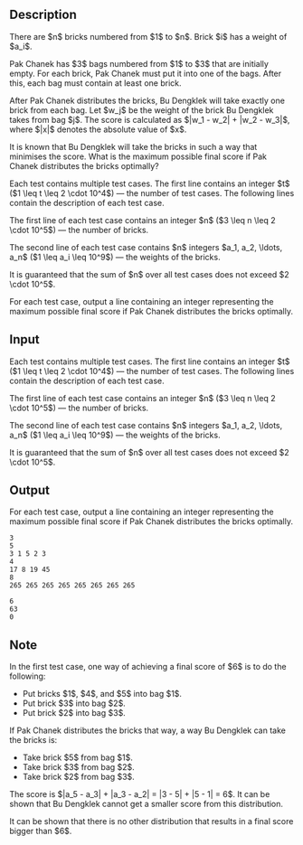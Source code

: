 ## Description

<div><p>There are $n$ bricks numbered from $1$ to $n$. Brick $i$ has a weight of $a_i$.</p><p>Pak Chanek has $3$ bags numbered from $1$ to $3$ that are initially empty. For each brick, Pak Chanek must put it into one of the bags. After this, each bag must contain at least one brick.</p><p>After Pak Chanek distributes the bricks, Bu Dengklek will take exactly one brick from each bag. Let $w_j$ be the weight of the brick Bu Dengklek takes from bag $j$. The score is calculated as $|w_1 - w_2| + |w_2 - w_3|$, where $|x|$ denotes the absolute value of $x$.</p><p>It is known that Bu Dengklek will take the bricks in such a way that minimises the score. What is the maximum possible final score if Pak Chanek distributes the bricks optimally?</p></div><div class="input-specification"><p>Each test contains multiple test cases. The first line contains an integer $t$ ($1 \leq t \leq 2 \cdot 10^4$) — the number of test cases. The following lines contain the description of each test case.</p><p>The first line of each test case contains an integer $n$ ($3 \leq n \leq 2 \cdot 10^5$) — the number of bricks.</p><p>The second line of each test case contains $n$ integers $a_1, a_2, \ldots, a_n$ ($1 \leq a_i \leq 10^9$) — the weights of the bricks.</p><p>It is guaranteed that the sum of $n$ over all test cases does not exceed $2 \cdot 10^5$.</p></div><div class="output-specification"><p>For each test case, output a line containing an integer representing the maximum possible final score if Pak Chanek distributes the bricks optimally.</p></div>

## Input

<p>Each test contains multiple test cases. The first line contains an integer $t$ ($1 \leq t \leq 2 \cdot 10^4$) — the number of test cases. The following lines contain the description of each test case.</p><p>The first line of each test case contains an integer $n$ ($3 \leq n \leq 2 \cdot 10^5$) — the number of bricks.</p><p>The second line of each test case contains $n$ integers $a_1, a_2, \ldots, a_n$ ($1 \leq a_i \leq 10^9$) — the weights of the bricks.</p><p>It is guaranteed that the sum of $n$ over all test cases does not exceed $2 \cdot 10^5$.</p>

## Output

<p>For each test case, output a line containing an integer representing the maximum possible final score if Pak Chanek distributes the bricks optimally.</p>





```input1|2,3,6,7
3
5
3 1 5 2 3
4
17 8 19 45
8
265 265 265 265 265 265 265 265
```




```output1
6
63
0
```



## Note

<p>In the first test case, one way of achieving a final score of $6$ is to do the following: </p><ul> <li> Put bricks $1$, $4$, and $5$ into bag $1$. </li><li> Put brick $3$ into bag $2$. </li><li> Put brick $2$ into bag $3$. </li></ul><p>If Pak Chanek distributes the bricks that way, a way Bu Dengklek can take the bricks is: </p><ul> <li> Take brick $5$ from bag $1$. </li><li> Take brick $3$ from bag $2$. </li><li> Take brick $2$ from bag $3$. </li></ul><p>The score is $|a_5 - a_3| + |a_3 - a_2| = |3 - 5| + |5 - 1| = 6$. It can be shown that Bu Dengklek cannot get a smaller score from this distribution.</p><p>It can be shown that there is no other distribution that results in a final score bigger than $6$.</p>
